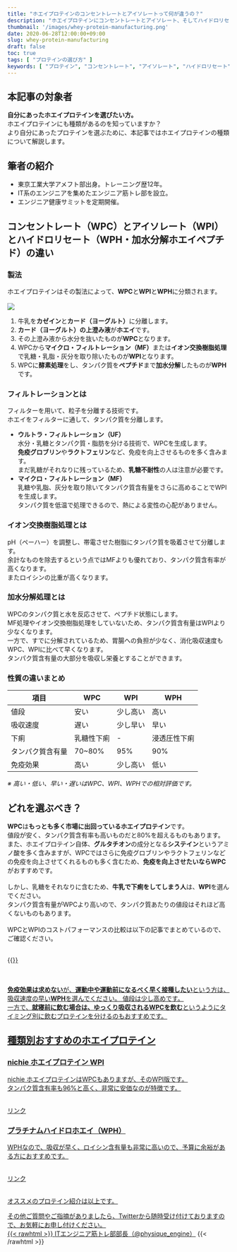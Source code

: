 ```yaml
---
title: "ホエイプロテインのコンセントレートとアイソレートって何が違うの？"
description: "ホエイプロテインにコンセントレートとアイソレート、そしてハイドロリセート（加水分解ホエイペプチド）があるのを知っていますか？ホエイプロテインの製法から性質の違いまで、分かりやすく解説しました。自分にあったホエイプロテインを選びたいという方は是非記事をご覧ください。"
thumbnail: '/images/whey-protein-manufacturing.png'
date: 2020-06-28T12:00:00+09:00
slug: whey-protein-manufacturing
draft: false
toc: true
tags: [ "プロテインの選び方" ]
keywords: [ "プロテイン", "コンセントレート", "アイソレート", "ハイドロリセート", "加水分解ホエイペプチド", "ホエイ", "WPC", "WPI", "WPH" ]
---
```


## 本記事の対象者
<b>自分にあったホエイプロテインを選びたい方。</b><br>
ホエイプロテインにも種類があるのを知っていますか？<br>
より自分にあったプロテインを選ぶために、本記事ではホエイプロテインの種類について解説します。  

## 筆者の紹介
<ul>
  <li>東京工業大学アメフト部出身。トレーニング歴12年。</li>
  <li>IT系のエンジニアを集めたエンジニア筋トレ部を設立。</li>
  <li>エンジニア健康サミットを定期開催。</li>
</ul>


## コンセントレート（WPC）とアイソレート（WPI）とハイドロリセート（WPH・加水分解ホエイペプチド）の違い
### 製法

ホエイプロテインはその製法によって、**WPC**と**WPI**と**WPH**に分類されます。
<br>
<br>
<img src="/images/whey-protein-manufacturing.png" />

1. 牛乳を<b>カゼイン</b>と<b>カード（ヨーグルト）</b>に分離します。
1. <b>カード（ヨーグルト）の上澄み液</b>が<b>ホエイ</b>です。
1. その上澄み液から水分を抜いたものが<b>WPC</b>となります。
1. WPCから<b>マイクロ・フィルトレーション（MF）</b>または<b>イオン交換樹脂処理</b>で乳糖・乳脂・灰分を取り除いたものが<b>WPI</b>となります。
1. WPCに<b>酵素処理</b>をし、タンパク質を<b>ペプチド</b>まで<b>加水分解</b>したものが<b>WPH</b>です。

### フィルトレーションとは
フィルターを用いて、粒子を分離する技術です。  
ホエイをフィルターに通して、タンパク質を分離します。
- <b>ウルトラ・フィルトレーション（UF）</b>  
水分・乳糖とタンパク質・脂肪を分ける技術で、WPCを生成します。  
<b>免疫グロブリン</b>や<b>ラクトフェリン</b>など、免疫を向上させるものを多く含みます。  
まだ乳糖がそれなりに残っているため、<b>乳糖不耐性</b>の人は注意が必要です。
- <b>マイクロ・フィルトレーション（MF）</b>  
乳糖や乳脂、灰分を取り除いてタンパク質含有量をさらに高めることでWPIを生成します。  
タンパク質を低温で処理できるので、熱による変性の心配がありません。

### イオン交換樹脂処理とは
pH（ペーハー）を調整し、帯電させた樹脂にタンパク質を吸着させて分離します。  
余計なものを除去するという点ではMFよりも優れており、タンパク質含有率が高くなります。  
またロイシンの比重が高くなります。

### 加水分解処理とは
WPCのタンパク質と水を反応させて、ペプチド状態にします。  
MF処理やイオン交換樹脂処理をしていないため、タンパク質含有量はWPIより少なくなります。  
一方で、すでに分解されているため、胃腸への負担が少なく、消化吸収速度もWPC、WPIに比べて早くなります。  
タンパク質含有量の大部分を吸収し栄養とすることができます。  

### 性質の違いまとめ

項目             | WPC              | WPI          | WPH
-----------------|------------------|--------------|------------------
値段             | 安い             | 少し高い     | 高い
吸収速度         | 遅い             | 少し早い     | 早い
下痢             | 乳糖性下痢       | -            | 浸透圧性下痢
タンパク質含有量 | 70~80%           | 95%          | 90%
免疫効果         | 高い             | 少し高い     | 低い

*※ 高い・低い、早い・遅いはWPC、WPI、WPHでの相対評価です。*  

## どれを選ぶべき？

<b>WPC</b>は<b>もっとも多く市場に出回っているホエイプロテイン</b>です。  
値段が安く、タンパク質含有率も高いものだと80%を超えるものもあります。  
また、ホエイプロテイン自体、<b>グルタチオン</b>の成分となる<b>システイン</b>というアミノ酸を多く含みますが、WPCではさらに免疫グロブリンやラクトフェリンなどの免疫を向上させてくれるものも多く含むため、<b>免疫を向上させたいならWPC</b>がおすすめです。  
<br>
しかし、乳糖をそれなりに含むため、<b>牛乳で下痢をしてしまう人</b>は、<b>WPI</b>を選んでください。  
タンパク質含有量がWPCより高いので、タンパク質あたりの値段はそれほど高くないものもあります。  
<br>
WPCとWPIのコストパフォーマンスの比較は以下の記事でまとめているので、ご確認ください。  
<br>

{{<a href="/post/2020-06-14---proteinmap.md">}}

<br>
<br>
<b>免疫効果は求めない</b>が、<b>運動中や運動前になるべく早く接種したい</b>という方は、吸収速度の早い<b>WPH</b>を選んでください。  
値段は少し高めです。  
<br>
一方で、<b>就寝前に飲む場合は、ゆっくり吸収されるWPCを飲む</b>というようにタイミング別に飲むプロテインを分けるのもおすすめです。

## 種類別おすすめのホエイプロテイン

### nichie ホエイプロテイン WPI
nichie ホエイプロテインはWPCもありますが、そのWPI版です。  
タンパク質含有率も96%と高く、非常に安価なのが特徴です。  
<br>

<!-- START MoshimoAffiliateEasyLink -->
<script type="text/javascript">
(function(b,c,f,g,a,d,e){b.MoshimoAffiliateObject=a;
b[a]=b[a]||function(){arguments.currentScript=c.currentScript
||c.scripts[c.scripts.length-2];(b[a].q=b[a].q||[]).push(arguments)};
c.getElementById(a)||(d=c.createElement(f),d.src=g,
d.id=a,e=c.getElementsByTagName("body")[0],e.appendChild(d))})
(window,document,"script","//dn.msmstatic.com/site/cardlink/bundle.js","msmaflink");
msmaflink({"n":"nichie ホエイプロテイン WPI たんぱく質約96%(無水換算) プレーン 1kg","b":"ニチエー（nichie）","t":"sat-04","d":"https:\/\/m.media-amazon.com","c_p":"\/images\/I","p":["\/31mM56Ahd+L.jpg","\/516ujoRGbUL.jpg","\/51GV5q117BL.jpg","\/61iGpOmcbQL.jpg","\/51j6k6DFtGL.jpg","\/51971TWVMuL.jpg","\/517W-8S8UgL.jpg","\/51XWjlRiWlL.jpg","\/41EZg8Tx-TL.jpg"],"u":{"u":"https:\/\/www.amazon.co.jp\/dp\/B07642NQ5D","t":"amazon","r_v":""},"aid":{"amazon":"2046917","rakuten":"2046887","yahoo":"2046919"},"eid":"HRoBr","s":"s"});
</script>
<div id="msmaflink-HRoBr">リンク</div>
<!-- MoshimoAffiliateEasyLink END -->

### プラチナムハイドロホエイ（WPH）
WPHなので、吸収が早く、ロイシン含有量も非常に高いので、予算に余裕がある方におすすめです。  
<br>

<!-- START MoshimoAffiliateEasyLink -->
<script type="text/javascript">
(function(b,c,f,g,a,d,e){b.MoshimoAffiliateObject=a;
b[a]=b[a]||function(){arguments.currentScript=c.currentScript
||c.scripts[c.scripts.length-2];(b[a].q=b[a].q||[]).push(arguments)};
c.getElementById(a)||(d=c.createElement(f),d.src=g,
d.id=a,e=c.getElementsByTagName("body")[0],e.appendChild(d))})
(window,document,"script","//dn.msmstatic.com/site/cardlink/bundle.js","msmaflink");
msmaflink({"n":"プラチナムハイドロホエイ クッキー＆クリームオーバードライブ 3.5パウンド (1590 g) [並行輸入品]","b":"オプティマムニュートリション(Optimum Nutrition)","t":"","d":"https:\/\/m.media-amazon.com","c_p":"\/images\/I","p":["\/41Z3pTJXaRL.jpg","\/41iw-psccwL.jpg"],"u":{"u":"https:\/\/www.amazon.co.jp\/dp\/B07YBCBYHH","t":"amazon","r_v":""},"aid":{"amazon":"2046917","rakuten":"2046887","yahoo":"2046919"},"eid":"zpsez","s":"s"});
</script>
<div id="msmaflink-zpsez">リンク</div>
<!-- MoshimoAffiliateEasyLink END -->

<br>

オススメのプロテイン紹介は以上です。  

その他ご質問やご指摘がありましたら、Twitterから随時受け付けておりますので、お気軽にお申し付けください。  
{{< rawhtml >}}
<a href="https://twitter.com/physique_engine" target="_blank" rel="nofollow">ITエンジニア筋トレ部部長（@physique_engine）</a>
{{< /rawhtml >}}
